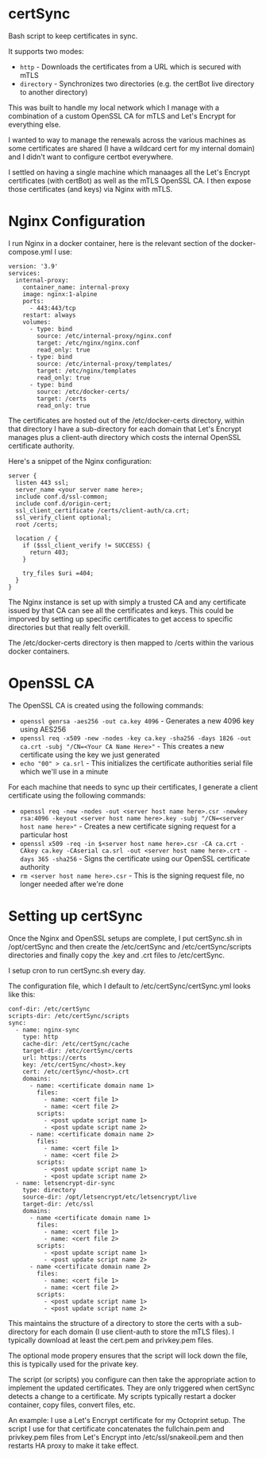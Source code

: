 # certSync
Bash script to keep certificates in sync.

It supports two modes:
- `http` - Downloads the certificates from a URL which is secured with mTLS
- `directory` - Synchronizes two directories (e.g. the certBot live directory to another directory)

This was built to handle my local network which I manage with a combination of a custom OpenSSL CA for mTLS and Let's Encrypt for everything else.

I wanted to way to manage the renewals across the various machines as some certificates are shared (I have a wildcard cert for my internal domain) and I didn't want to configure certbot everywhere.

I settled on having a single machine which manaages all the Let's Encrypt certificates (with certBot) as well as the mTLS OpenSSL CA. I then expose those certificates (and keys) via Nginx with mTLS.

# Nginx Configuration

I run Nginx in a docker container, here is the relevant section of the docker-compose.yml I use:
```
version: '3.9'
services:
  internal-proxy:
    container_name: internal-proxy
    image: nginx:1-alpine
    ports:
      - 443:443/tcp
    restart: always
    volumes:
      - type: bind
        source: /etc/internal-proxy/nginx.conf
        target: /etc/nginx/nginx.conf
        read_only: true
      - type: bind
        source: /etc/internal-proxy/templates/
        target: /etc/nginx/templates
        read_only: true
      - type: bind
        source: /etc/docker-certs/
        target: /certs
        read_only: true
```

The certificates are hosted out of the /etc/docker-certs directory, within that directory I have a sub-directory for each domain that Let's Encrypt manages plus a client-auth directory which costs the internal OpenSSL certificate authority.

Here's a snippet of the Nginx configuration:
```
server {
  listen 443 ssl;
  server_name <your server name here>;
  include conf.d/ssl-common;
  include conf.d/origin-cert;
  ssl_client_certificate /certs/client-auth/ca.crt;
  ssl_verify_client optional;
  root /certs;

  location / {
    if ($ssl_client_verify != SUCCESS) {
      return 403;
    }

    try_files $uri =404;
  }
}
```

The Nginx instance is set up with simply a trusted CA and any certificate issued by that CA can see all the certificates and keys. This could be imporved by setting up specific certificates to get access to specific directories but that really felt overkill.

The /etc/docker-certs directory is then mapped to /certs within the various docker containers.

# OpenSSL CA
The OpenSSL CA is created using the following commands:
- `openssl genrsa -aes256 -out ca.key 4096` - Generates a new 4096 key using AES256
- `openssl req -x509 -new -nodes -key ca.key -sha256 -days 1826 -out ca.crt -subj "/CN=<Your CA Name Here>"` - This creates a new certificate using the key we just generated
- `echo "00" > ca.srl` - This initializes the certificate authorities serial file which we'll use in a minute

For each machine that needs to sync up their certificates, I generate a client certificate using the following commands:
- `openssl req -new -nodes -out <server host name here>.csr -newkey rsa:4096 -keyout <server host name here>.key -subj "/CN=<server host name here>"` - Creates a new certificate signing request for a particular host
- `openssl x509 -req -in $<server host name here>.csr -CA ca.crt -CAkey ca.key -CAserial ca.srl -out <server host name here>.crt -days 365 -sha256` - Signs the certificate using our OpenSSL certificate authority
- `rm <server host name here>.csr` - This is the signing request file, no longer needed after we're done

# Setting up certSync
Once the Nginx and OpenSSL setups are complete, I put certSync.sh in /opt/certSync and then create the /etc/certSync and /etc/certSync/scripts directories and finally copy the <server host name here>.key and <server host name here>.crt files to /etc/certSync.

I setup cron to run certSync.sh every day.

The configuration file, which I default to /etc/certSync/certSync.yml looks like this:
```
conf-dir: /etc/certSync
scripts-dir: /etc/certSync/scripts
sync:
  - name: nginx-sync
    type: http
    cache-dir: /etc/certSync/cache
    target-dir: /etc/certSync/certs
    url: https://certs
    key: /etc/certSync/<host>.key
    cert: /etc/certSync/<host>.crt
    domains:
      - name: <certificate domain name 1>
        files:
          - name: <cert file 1>
          - name: <cert file 2>
        scripts:
          - <post update script name 1>
          - <post update script name 2>
      - name: <certificate domain name 2>
        files:
          - name: <cert file 1>
          - name: <cert file 2>
        scripts:
          - <post update script name 1>
          - <post update script name 2>
  - name: letsencrypt-dir-sync
    type: directory
    source-dir: /opt/letsencrypt/etc/letsencrypt/live
    target-dir: /etc/ssl
    domains:
      - name <certificate domain name 1>
        files:
          - name: <cert file 1>
          - name: <cert file 2>
        scripts:
          - <post update script name 1>
          - <post update script name 2>
      - name <certificate domain name 2>
        files:
          - name: <cert file 1>
          - name: <cert file 2>
        scripts:
          - <post update script name 1>
          - <post update script name 2>
```

This maintains the structure of a directory to store the certs with a sub-directory for each domain (I use client-auth to store the mTLS files). I typically download at least the cert.pem and privkey.pem files.

The optional mode propery ensures that the script will lock down the file, this is typically used for the private key.

The script (or scripts) you configure can then take the appropriate action to implement the updated certificates. They are only triggered when certSync detects a change to a certificate. My scripts typically restart a docker container, copy files, convert files, etc.

An example: I use a Let's Encrypt certificate for my Octoprint setup. The script I use for that certificate concatenates the fullchain.pem and privkey.pem files from Let's Encrypt into /etc/ssl/snakeoil.pem and then restarts HA proxy to make it take effect.
